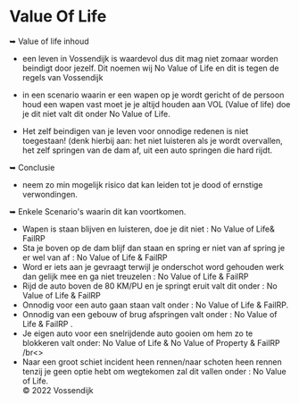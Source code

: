 # Value Of Life

➥ Value of life inhoud </b></br>

   - een leven in Vossendijk is waardevol dus dit mag niet zomaar worden beindigt door jezelf. Dit noemen wij No Value of Life en dit is tegen de regels van Vossendijk </br>

   - in een scenario waarin er een wapen op je wordt gericht of de persoon houd een wapen vast moet je je altijd houden aan VOL (Value of life) doe je dit niet valt dit onder No Value of Life.</br>
   
   - Het zelf beindigen van je leven voor onnodige redenen is niet toegestaan! (denk hierbij aan: het niet luisteren als je wordt overvallen, het zelf springen van de dam af, uit een auto springen die hard rijdt.</br>

➥ Conclusie </b></br>
   - neem zo min mogelijk risico dat kan leiden tot je dood of ernstige verwondingen.</br>

➥ Enkele Scenario's waarin dit kan voortkomen.</b></br>
   - Wapen is staan blijven en luisteren, doe je dit niet : No Value of Life& FailRP</br>
   - Sta je boven op de dam blijf dan staan en spring er niet van af spring je er wel van af : No Value of Life & FailRP</br>
   - Word er iets aan je gevraagt terwijl je onderschot word gehouden werk dan gelijk mee en ga niet treuzelen : No Value of Life & FailRP</br>
   - Rijd de auto boven de 80 KM/PU en je springt eruit valt dit onder : No Value of Life & FailRP </br>
   - Onnodig voor een auto gaan staan valt onder : No Value of Life & FailRP. </br>
   - Onnodig van een gebouw of brug afspringen valt onder : No Value of Life & FailRP . </br>
   - Je eigen auto voor een snelrijdende auto gooien om hem zo te blokkeren valt onder: No Value of Life & No Value of Property & FailRP /br<>
   - Naar een groot schiet incident heen rennen/naar schoten heen rennen tenzij je geen optie hebt om wegtekomen zal dit vallen onder : No Value of Life. </br>
© 2022 Vossendijk

